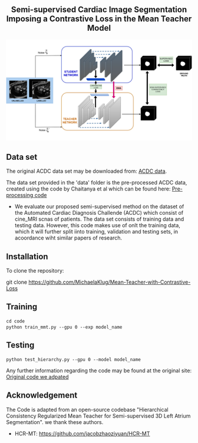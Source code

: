 <div align="center">
   
## Semi-supervised Cardiac Image Segmentation Imposing a Contrastive Loss in the Mean Teacher Model
   
</div>

<p align="center">
<img src="model.png" width="700">
</p>

## Data set

The original ACDC data set may be downloaded from: [ACDC data](https://www.creatis.insa-lyon.fr/Challenge/acdc/databases.html).

The data set provided in the 'data' folder is the pre-processed ACDC data, created using the code by Chaitanya et al which can be found here: [Pre-processing code](https://github.com/krishnabits001/domain_specific_cl)

* We evaluate our proposed semi-supervised method on the dataset of the Automated Cardiac Diagnosis Challende (ACDC) which consist of cine_MRI scnas of patients. The data set consists of training data and testing data. However, this code makes use of onlt the training data, which it will further split iinto training, validation and testing sets, in acoordance wiht similar papers of research. 

## Installation

To clone the repository:

git clone https://github.com/MichaelaKlug/Mean-Teacher-with-Contrastive-Loss

## Training

```
cd code
python train_mmt.py --gpu 0 --exp model_name
```

## Testing

```
python test_hierarchy.py --gpu 0 --model model_name
```


Any further information regarding the code may be found at the original site: [Original code we adpated](https://github.com/jacobzhaoziyuan/HCR-MT)



## Acknowledgement

The Code is adapted from an open-source codebase "Hierarchical Consistency Regularized Mean Teacher for Semi-supervised 3D Left Atrium Segmentation".
we thank these authors.

*  HCR-MT: https://github.com/jacobzhaoziyuan/HCR-MT
